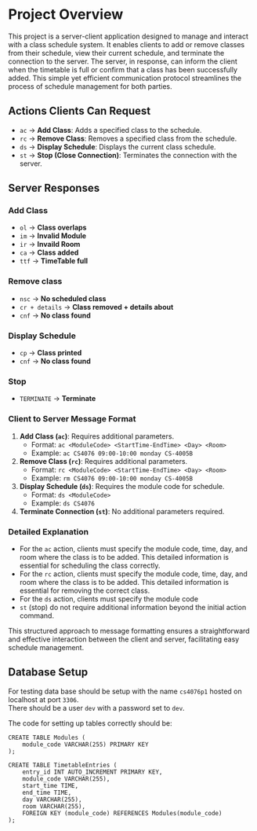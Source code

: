 # Project Overview

This project is a server-client application designed to manage and interact with a class schedule system. It enables clients to add or remove classes from their schedule, view their current schedule, and terminate the connection to the server. The server, in response, can inform the client when the timetable is full or confirm that a class has been successfully added. This simple yet efficient communication protocol streamlines the process of schedule management for both parties.

## Actions Clients Can Request

- `ac` -> **Add Class**: Adds a specified class to the schedule.
- `rc` -> **Remove Class**: Removes a specified class from the schedule.
- `ds` -> **Display Schedule**: Displays the current class schedule.
- `st` -> **Stop (Close Connection)**: Terminates the connection with the server.

## Server Responses

### Add Class
- `ol` -> **Class overlaps**
- `im` -> **Invalid Module**
- `ir` -> **Invaild Room**
- `ca` -> **Class added**
- `ttf` -> **TimeTable full**

### Remove class
- `nsc` -> **No scheduled class**
- `cr + details` -> **Class removed + details about**
- `cnf` -> **No class found**

### Display Schedule
- `cp` -> **Class printed**
- `cnf` -> **No class found**

### Stop
- `TERMINATE` -> **Terminate**


### Client to Server Message Format

1. **Add Class (`ac`)**: Requires additional parameters.
   - Format: `ac <ModuleCode> <StartTime-EndTime> <Day> <Room>`
   - Example: `ac CS4076 09:00-10:00 monday CS-4005B`
2. **Remove Class (`rc`)**: Requires additional parameters.
   - Format: `rc <ModuleCode> <StartTime-EndTime> <Day> <Room>`
   - Example: `rm CS4076 09:00-10:00 monday CS-4005B`
3. **Display Schedule (`ds`)**: Requires the module code for schedule.
   - Format: `ds <ModuleCode>`
   - Example: `ds CS4076`
5. **Terminate Connection (`st`)**: No additional parameters required.


### Detailed Explanation

- For the `ac` action, clients must specify the module code, time, day, and room where the class is to be added. This detailed information is essential for scheduling the class correctly.
- For the `rc` action, clients must specify the module code, time, day, and room where the class is to be added. This detailed information is essential for removing the correct class.
- For the `ds` action, clients must specify the module code
- `st` (stop) do not require additional information beyond the initial action command.

This structured approach to message formatting ensures a straightforward and effective interaction between the client and server, facilitating easy schedule management.

## Database Setup

For testing data base should be setup with the name `cs4076p1` hosted on localhost at port `3306`.  
There should be a user `dev` with a password set to `dev`.  

The code for setting up tables correctly should be:

```MySQL
CREATE TABLE Modules ( 
    module_code VARCHAR(255) PRIMARY KEY
);

CREATE TABLE TimetableEntries (
    entry_id INT AUTO_INCREMENT PRIMARY KEY,
    module_code VARCHAR(255),
    start_time TIME,
    end_time TIME,
    day VARCHAR(255),
    room VARCHAR(255),
    FOREIGN KEY (module_code) REFERENCES Modules(module_code)
);
```

